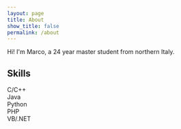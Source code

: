 ```yaml
---
layout: page
title: About
show_title: false
permalink: /about
---
```


<div class="mt-5">

Hi! I'm Marco, a 24 year master student from northern Italy.

</div>


## Skills

<div class="grid mt-4 mb-4">
  <div class="cell cell--1"></div>

  <div class="cell cell--2"><div class="c100 p80"><span>C/C++</span><div class="slice"><div class="bar"></div><div class="fill"></div></div></div></div>

  <div class="cell cell--2"><div class="c100 p70"><span>Java</span><div class="slice"><div class="bar"></div><div class="fill"></div></div></div></div>

  <div class="cell cell--2"><div class="c100 p50"><span>Python</span><div class="slice"><div class="bar"></div><div class="fill"></div></div></div></div>

  <div class="cell cell--2"><div class="c100 p40"><span>PHP</span><div class="slice"><div class="bar"></div><div class="fill"></div></div></div></div>

  <div class="cell cell--2"><div class="c100 p30"><span>VB/.NET</span><div class="slice"><div class="bar"></div><div class="fill"></div></div></div></div>

  <div class="cell cell--1"></div>
</div>

<!--
## Platforms

<div class="grid mt-4 mb-4">
  <div class="cell cell--1"></div>

  <div class="cell cell--2"><div class="c100 p80 orange"><span>Linux</span><div class="slice"><div class="bar"></div><div class="fill"></div></div></div></div>

  <div class="cell cell--2"><div class="c100 p70 orange"><span>Docker</span><div class="slice"><div class="bar"></div><div class="fill"></div></div></div></div>

  <div class="cell cell--2"><div class="c100 p50 orange"><span>Python</span><div class="slice"><div class="bar"></div><div class="fill"></div></div></div></div>

  <div class="cell cell--2"><div class="c100 p40 orange"><span>PHP</span><div class="slice"><div class="bar"></div><div class="fill"></div></div></div></div>

  <div class="cell cell--2"><div class="c100 p30 orange"><span>VB.NET</span><div class="slice"><div class="bar"></div><div class="fill"></div></div></div></div>

  <div class="cell cell--1"></div>
</div>
-->